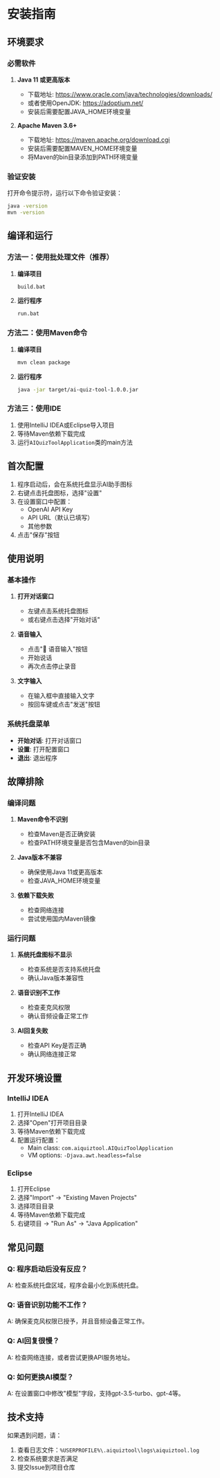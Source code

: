 # 安装指南

## 环境要求

### 必需软件

1. **Java 11 或更高版本**
   - 下载地址: https://www.oracle.com/java/technologies/downloads/
   - 或者使用OpenJDK: https://adoptium.net/
   - 安装后需要配置JAVA_HOME环境变量

2. **Apache Maven 3.6+**
   - 下载地址: https://maven.apache.org/download.cgi
   - 安装后需要配置MAVEN_HOME环境变量
   - 将Maven的bin目录添加到PATH环境变量

### 验证安装

打开命令提示符，运行以下命令验证安装：

```bash
java -version
mvn -version
```

## 编译和运行

### 方法一：使用批处理文件（推荐）

1. **编译项目**
   ```bash
   build.bat
   ```

2. **运行程序**
   ```bash
   run.bat
   ```

### 方法二：使用Maven命令

1. **编译项目**
   ```bash
   mvn clean package
   ```

2. **运行程序**
   ```bash
   java -jar target/ai-quiz-tool-1.0.0.jar
   ```

### 方法三：使用IDE

1. 使用IntelliJ IDEA或Eclipse导入项目
2. 等待Maven依赖下载完成
3. 运行`AIQuizToolApplication`类的main方法

## 首次配置

1. 程序启动后，会在系统托盘显示AI助手图标
2. 右键点击托盘图标，选择"设置"
3. 在设置窗口中配置：
   - OpenAI API Key
   - API URL（默认已填写）
   - 其他参数
4. 点击"保存"按钮

## 使用说明

### 基本操作

1. **打开对话窗口**
   - 左键点击系统托盘图标
   - 或右键点击选择"开始对话"

2. **语音输入**
   - 点击"🎤 语音输入"按钮
   - 开始说话
   - 再次点击停止录音

3. **文字输入**
   - 在输入框中直接输入文字
   - 按回车键或点击"发送"按钮

### 系统托盘菜单

- **开始对话**: 打开对话窗口
- **设置**: 打开配置窗口
- **退出**: 退出程序

## 故障排除

### 编译问题

1. **Maven命令不识别**
   - 检查Maven是否正确安装
   - 检查PATH环境变量是否包含Maven的bin目录

2. **Java版本不兼容**
   - 确保使用Java 11或更高版本
   - 检查JAVA_HOME环境变量

3. **依赖下载失败**
   - 检查网络连接
   - 尝试使用国内Maven镜像

### 运行问题

1. **系统托盘图标不显示**
   - 检查系统是否支持系统托盘
   - 确认Java版本兼容性

2. **语音识别不工作**
   - 检查麦克风权限
   - 确认音频设备正常工作

3. **AI回复失败**
   - 检查API Key是否正确
   - 确认网络连接正常

## 开发环境设置

### IntelliJ IDEA

1. 打开IntelliJ IDEA
2. 选择"Open"打开项目目录
3. 等待Maven依赖下载完成
4. 配置运行配置：
   - Main class: `com.aiquiztool.AIQuizToolApplication`
   - VM options: `-Djava.awt.headless=false`

### Eclipse

1. 打开Eclipse
2. 选择"Import" -> "Existing Maven Projects"
3. 选择项目目录
4. 等待Maven依赖下载完成
5. 右键项目 -> "Run As" -> "Java Application"

## 常见问题

### Q: 程序启动后没有反应？
A: 检查系统托盘区域，程序会最小化到系统托盘。

### Q: 语音识别功能不工作？
A: 确保麦克风权限已授予，并且音频设备正常工作。

### Q: AI回复很慢？
A: 检查网络连接，或者尝试更换API服务地址。

### Q: 如何更换AI模型？
A: 在设置窗口中修改"模型"字段，支持gpt-3.5-turbo、gpt-4等。

## 技术支持

如果遇到问题，请：

1. 查看日志文件：`%USERPROFILE%\.aiquiztool\logs\aiquiztool.log`
2. 检查系统要求是否满足
3. 提交Issue到项目仓库




